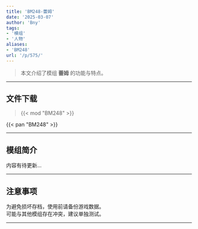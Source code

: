 ```yaml
---
title: 'BM248-蕾姆'
date: '2025-03-07'
author: 'Bny'
tags:
- '模组'
- '人物'
aliases:
- 'BM248'
url: '/p/575/'
---
```


> 本文介绍了模组 **蕾姆** 的功能与特点。

---

## 文件下载  

> {{< mod "BM248" >}}  

{{< pan "BM248" >}}  

---

## 模组简介

>  
内容有待更新...  

---

## 注意事项

>  
为避免损坏存档，使用前请备份游戏数据。  
可能与其他模组存在冲突，建议单独测试。  

---

